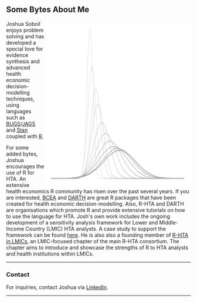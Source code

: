 ## **Some Bytes About Me**
<a href="thumbnail">
  <img align = "right" height = "450px" width = "400px" src = "img/siteLogo.png" />
  </a>

Joshua Soboil enjoys problem solving and has developed a special love for evidence synthesis and advanced health economic decision-modelling techniques, using languages such as [BUGS](https://en.wikipedia.org/wiki/OpenBUGS)/[JAGS](https://en.wikipedia.org/wiki/Just_another_Gibbs_sampler) and [Stan](https://en.wikipedia.org/wiki/Stan_(software)) coupled with [R](https://en.wikipedia.org/wiki/R_(programming_language)).

For some added bytes, Joshua encourages the use of R for HTA. An extensive health economics R community has risen over the past several years. If you are interested, [BCEA](https://github.com/giabaio/BCEA) and [DARTH](https://github.com/DARTH-git) are great R packages that have been created for health economic decision-modelling. Also, R-HTA and DARTH are organisations which promote R and provide extensive tutorials on how to use the language for HTA. Josh's own work includes the ongoing development of a sensitivity analysis framework for Lower and Middle-Income Country (LMIC) HTA analysts. A case study to support the framework can be found [here](https://github.com/jSoboil/Dissertation). He is also also a founding member of [R-HTA in LMICs](https://twitter.com/rhta_lmics), an LMIC-focused chapter of the main R-HTA consortium. The chapter aims to introduce and showcase the strengths of R to HTA analysts and health institutions within LMICs.

---

### **Contact**
For inquiries, contact Joshua via [LinkedIn](https://www.linkedin.com/in/joshua-soboil-067351172/).

---